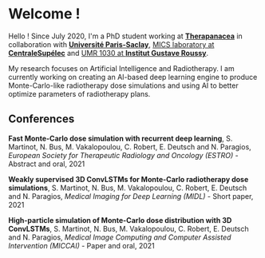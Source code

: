 # Welcome !

Hello ! Since July 2020, I'm a PhD student working at [**Therapanacea**](https://www.therapanacea.eu/) in collaboration with [**Université Paris-Saclay**](https://www.universite-paris-saclay.fr/), [MICS laboratory at **CentraleSupélec**](http://www.mics.centralesupelec.fr/) and [UMR 1030 at **Institut Gustave Roussy**](https://www.gustaveroussy.fr/fr/umr-1030).

My research focuses on Artificial Intelligence and Radiotherapy. I am currently working on creating an AI-based deep learning engine to produce Monte-Carlo-like radiotherapy dose simulations and using AI to better optimize parameters of radiotherapy plans.


## Conferences

__Fast Monte-Carlo dose simulation with recurrent deep learning__, S. Martinot, N. Bus, M. Vakalopoulou, C. Robert, E. Deutsch and N. Paragios, *European Society for Therapeutic Radiology and Oncology (ESTRO)* - Abstract and oral, 2021

**Weakly supervised 3D ConvLSTMs for Monte-Carlo radiotherapy dose simulations**, S. Martinot, N. Bus, M. Vakalopoulou, C. Robert, E. Deutsch and N. Paragios, *Medical Imaging for Deep Learning (MIDL)* - Short paper, 2021

**High-particle simulation of Monte-Carlo dose distribution with 3D ConvLSTMs**, S. Martinot, N. Bus, M. Vakalopoulou, C. Robert, E. Deutsch and N. Paragios, *Medical Image Computing and Computer Assisted Intervention (MICCAI)* - Paper and oral, 2021
